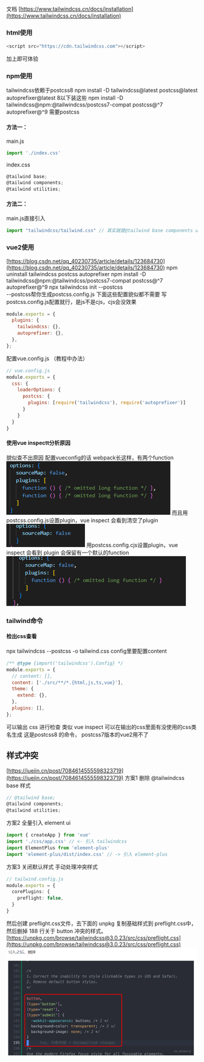 文档
[https://www.tailwindcss.cn/docs/installation](https://www.tailwindcss.cn/docs/installation)
### html使用
```typescript
<script src="https://cdn.tailwindcss.com"></script>
```
加上即可体验
### npm使用
tailwindcss依赖于postcss8
npm install -D tailwindcss@latest postcss@latest autoprefixer@latest
8以下装这些
npm install -D tailwindcss@npm:@tailwindcss/postcss7-compat postcss@^7 autoprefixer@^9
需要postcss
#### 方法一：
main.js
```typescript
import './index.css'
```
index.css
```typescript
@tailwind base;
@tailwind components;
@tailwind utilities;
```
#### 方法二：
main.js直接引入
```typescript
import "tailwindcss/tailwind.css" // 其实就是@tailwind base components utilities
```

### vue2使用
[https://blog.csdn.net/qq_40230735/article/details/123684730](https://blog.csdn.net/qq_40230735/article/details/123684730)
npm uninstall tailwindcss postcss autoprefixer
npm install -D tailwindcss@npm:@tailwindcss/postcss7-compat postcss@^7 autoprefixer@^9
npx tailwindcss init --postcss               
--postcss帮你生成postcss.config.js
下面这些配置貌似都不需要
写postcss.config.js配置就行，是js不是cjs，cjs会没效果
```javascript
module.exports = {
  plugins: {
    tailwindcss: {},
    autoprefixer: {},
  },
};

```
配置vue.config.js  （教程中办法）
```javascript
// vue.config.js
module.exports = {
  css: {
    loaderOptions: {
      postcss: {
        plugins: [require('tailwindcss'), require('autoprefixer')]
      }
    }
  }
}
```

#### 使用vue inspectt分析原因
貌似查不出原因
配置vueconfig的话 webpack长这样，有两个function
![image.png](https://raw.githubusercontent.com/xxxsjan/pic-bed/main/202305151252527.png)
而且用postcss.config.js设置plugin，vue inspect 会看到清空了plugin
![image.png](https://raw.githubusercontent.com/xxxsjan/pic-bed/main/202305151252827.png)
用postcss.config.cjs设置plugin，vue inspect 会看到 plugin 会保留有一个默认的function
![image.png](https://raw.githubusercontent.com/xxxsjan/pic-bed/main/202305151252923.png)


### tailwind命令
#### 检出css查看
npx tailwindcss --postcss -o tailwind.css
config里要配置content
```javascript
/** @type {import('tailwindcss').Config} */
module.exports = {
  // content: [],
  content: ['./src/**/*.{html,js,ts,vue}'],
  theme: {
    extend: {},
  },
  plugins: [],
};
```

可以输出 css 进行检查 类似 vue inspect
可以在输出的css里面有没使用的css类名生成
这是postcss8 的命令， postcss7版本的vue2用不了


## 样式冲突
[https://juejin.cn/post/7084614555598323719](https://juejin.cn/post/7084614555598323719)
方案1 删除 @tailwindcss base 样式
```typescript
// @tailwind base;
@tailwind components;
@tailwind utilities; 
```
方案2 全量引入 element ui
```typescript
import { createApp } from 'vue'
import './css/app.css' // <- 引入 tailwindcss
import ElementPlus from 'element-plus'
import 'element-plus/dist/index.css' // -> 引入 element-plus
```
方案3 关闭默认样式 手动处理冲突样式
```typescript
// tailwind.config.js
module.exports = {
  corePlugins: {
    preflight: false,
  }
}
```
然后创建 preflight.css文件，去下面的 unpkg 复制基础样式到 preflight.css中，然后删掉 188 行关于 button 冲突的样式。
[https://unpkg.com/browse/tailwindcss@3.0.23/src/css/preflight.css](https://unpkg.com/browse/tailwindcss@3.0.23/src/css/preflight.css)
![image.png](https://raw.githubusercontent.com/xxxsjan/pic-bed/main/202305151253783.png)
